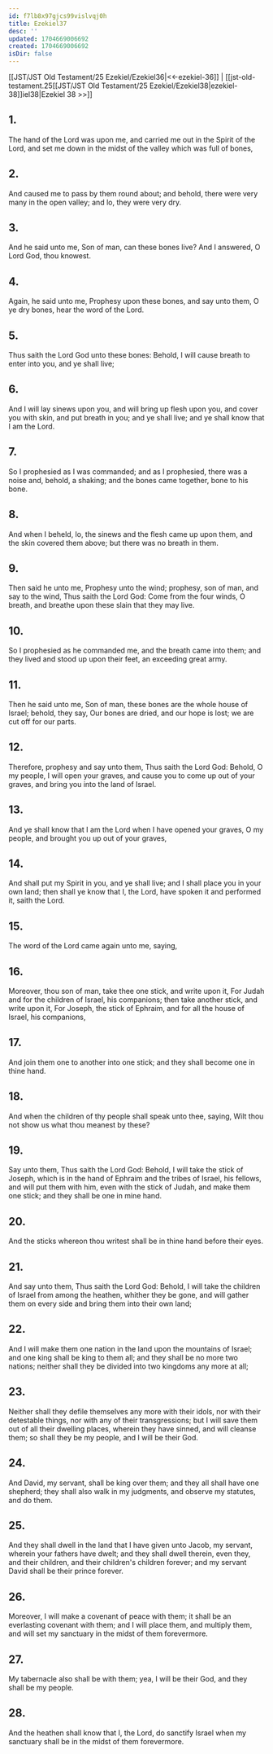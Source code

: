 ```yaml
---
id: f7lb8x97gjcs99vislvqj0h
title: Ezekiel37
desc: ''
updated: 1704669006692
created: 1704669006692
isDir: false
---
```

[[JST/JST Old Testament/25 Ezekiel/Ezekiel36|<<-ezekiel-36]] | [[jst-old-testament.25[[JST/JST Old Testament/25 Ezekiel/Ezekiel38|ezekiel-38]]iel38|Ezekiel 38 >>]]
## 1.
The hand of the Lord was upon me, and carried me out in the Spirit of the Lord, and set me down in the midst of the valley which was full of bones,
## 2.
And caused me to pass by them round about; and behold, there were very many in the open valley; and lo, they were very dry.
## 3.
And he said unto me, Son of man, can these bones live? And I answered, O Lord God, thou knowest.
## 4.
Again, he said unto me, Prophesy upon these bones, and say unto them, O ye dry bones, hear the word of the Lord.
## 5.
Thus saith the Lord God unto these bones: Behold, I will cause breath to enter into you, and ye shall live;
## 6.
And I will lay sinews upon you, and will bring up flesh upon you, and cover you with skin, and put breath in you; and ye shall live; and ye shall know that I am the Lord.
## 7.
So I prophesied as I was commanded; and as I prophesied, there was a noise and, behold, a shaking; and the bones came together, bone to his bone.
## 8.
And when I beheld, lo, the sinews and the flesh came up upon them, and the skin covered them above; but there was no breath in them.
## 9.
Then said he unto me, Prophesy unto the wind; prophesy, son of man, and say to the wind, Thus saith the Lord God: Come from the four winds, O breath, and breathe upon these slain that they may live.
## 10.
So I prophesied as he commanded me, and the breath came into them; and they lived and stood up upon their feet, an exceeding great army.
## 11.
Then he said unto me, Son of man, these bones are the whole house of Israel; behold, they say, Our bones are dried, and our hope is lost; we are cut off for our parts.
## 12.
Therefore, prophesy and say unto them, Thus saith the Lord God: Behold, O my people, I will open your graves, and cause you to come up out of your graves, and bring you into the land of Israel.
## 13.
And ye shall know that I am the Lord when I have opened your graves, O my people, and brought you up out of your graves,
## 14.
And shall put my Spirit in you, and ye shall live; and I shall place you in your own land; then shall ye know that I, the Lord, have spoken it and performed it, saith the Lord.
## 15.
The word of the Lord came again unto me, saying,
## 16.
Moreover, thou son of man, take thee one stick, and write upon it, For Judah and for the children of Israel, his companions; then take another stick, and write upon it, For Joseph, the stick of Ephraim, and for all the house of Israel, his companions,
## 17.
And join them one to another into one stick; and they shall become one in thine hand.
## 18.
And when the children of thy people shall speak unto thee, saying, Wilt thou not show us what thou meanest by these?
## 19.
Say unto them, Thus saith the Lord God: Behold, I will take the stick of Joseph, which is in the hand of Ephraim and the tribes of Israel, his fellows, and will put them with him, even with the stick of Judah, and make them one stick; and they shall be one in mine hand.
## 20.
And the sticks whereon thou writest shall be in thine hand before their eyes.
## 21.
And say unto them, Thus saith the Lord God: Behold, I will take the children of Israel from among the heathen, whither they be gone, and will gather them on every side and bring them into their own land;
## 22.
And I will make them one nation in the land upon the mountains of Israel; and one king shall be king to them all; and they shall be no more two nations; neither shall they be divided into two kingdoms any more at all;
## 23.
Neither shall they defile themselves any more with their idols, nor with their detestable things, nor with any of their transgressions; but I will save them out of all their dwelling places, wherein they have sinned, and will cleanse them; so shall they be my people, and I will be their God.
## 24.
And David, my servant, shall be king over them; and they all shall have one shepherd; they shall also walk in my judgments, and observe my statutes, and do them.
## 25.
And they shall dwell in the land that I have given unto Jacob, my servant, wherein your fathers have dwelt; and they shall dwell therein, even they, and their children, and their children\'s children forever; and my servant David shall be their prince forever.
## 26.
Moreover, I will make a covenant of peace with them; it shall be an everlasting covenant with them; and I will place them, and multiply them, and will set my sanctuary in the midst of them forevermore.
## 27.
My tabernacle also shall be with them; yea, I will be their God, and they shall be my people.
## 28.
And the heathen shall know that I, the Lord, do sanctify Israel when my sanctuary shall be in the midst of them forevermore.

